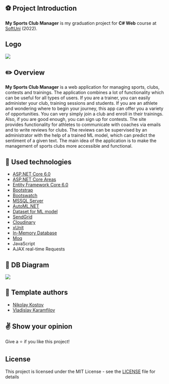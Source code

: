 ## :soccer: Project Introduction

**My Sports Club Manager** is my graduation project for **C# Web** course at [SoftUni](https://softuni.bg/ "SoftUni") (2022).

## Logo
![](https://res.cloudinary.com/dubpxleer/image/upload/v1671200039/clubManagerLogo_xppksk.png)

## :pencil2: Overview

**My Sports Club Manager** is a web application for managing sports, clubs, contests and trainings. The application combines a lot of functionality which can be useful for all types of users. If you are a trainer, you can easily administer your club, training sessions and students. If you are an athlete and wondering where to begin your journey, this app can offer you a variety of opportunities. You can very simply join a club and enroll in their trainings. Also, if you are good enough, you can sign up for contests. The site provides functionality for athletes to communicate with coaches via emails and to write reviews for clubs. The reviews can be supervised by an administrator with the help of a trained ML model, which can predict the sentiment of a given text. The main idea of the application is to make the management of sports clubs more accessible and functional.

## :hammer: Used technologies
* [ASP.NET Core 6.0](https://dotnet.microsoft.com/en-us/download/dotnet/6.0)
* [ASP.NET Core Areas](https://learn.microsoft.com/en-us/aspnet/core/mvc/controllers/areas?view=aspnetcore-6.0)
* [Entity Framework Core 6.0](https://learn.microsoft.com/en-us/ef/core/)
* [Bootstrap](https://github.com/twbs/bootstrap)
* [Bootswatch](https://bootswatch.com/)
* [MSSQL Server](https://www.microsoft.com/en-us/sql-server)
* [AutoML.NET](https://learn.microsoft.com/en-us/azure/machine-learning/concept-automated-ml)
* [Dataset for ML model](https://www.kaggle.com/datasets/lakshmi25npathi/imdb-dataset-of-50k-movie-reviews)
* [SendGrid](https://sendgrid.com/)
* [Cloudinary](https://cloudinary.com/)
* [xUnit](https://github.com/xunit/xunit)
* [In-Memory Database](https://learn.microsoft.com/en-us/sql/relational-databases/in-memory-database?view=sql-server-ver16)
* [Moq](https://github.com/moq/moq)
* JavaScript
* AJAX real-time Requests

## :wrench: DB Diagram
![](https://res.cloudinary.com/dubpxleer/image/upload/v1671202077/diagram_dwhsmt.png)

## :muscle: Template authors

- [Nikolay Kostov](https://github.com/NikolayIT)
- [Vladislav Karamfilov](https://github.com/vladislav-karamfilov)

## :v: Show your opinion
Give a :star: if you like this project!

## License
This project is licensed under the MIT License - see the [LICENSE](LICENSE) file for details